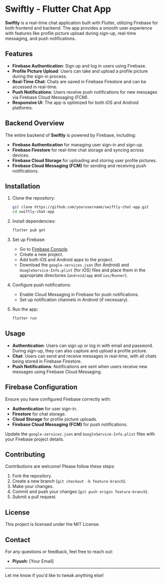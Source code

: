 # Swiftly - Flutter Chat App

**Swiftly** is a real-time chat application built with Flutter, utilizing Firebase for both frontend and backend. The app provides a smooth user experience with features like profile picture upload during sign-up, real-time messaging, and push notifications.

## Features

- **Firebase Authentication**: Sign up and log in users using Firebase.
- **Profile Picture Upload**: Users can take and upload a profile picture during the sign-in process.
- **Real-Time Chat**: Chats are saved in Firebase Firestore and can be accessed in real-time.
- **Push Notifications**: Users receive push notifications for new messages via Firebase Cloud Messaging (FCM).
- **Responsive UI**: The app is optimized for both iOS and Android platforms.

## Backend Overview

The entire backend of **Swiftly** is powered by Firebase, including:

- **Firebase Authentication** for managing user sign-in and sign-up.
- **Firebase Firestore** for real-time chat storage and syncing across devices.
- **Firebase Cloud Storage** for uploading and storing user profile pictures.
- **Firebase Cloud Messaging (FCM)** for sending and receiving push notifications.

## Installation

1. Clone the repository:

   ```bash
   git clone https://github.com/yourusername/swiftly-chat-app.git
   cd swiftly-chat-app
   ```

2. Install dependencies:

   ```bash
   flutter pub get
   ```

3. Set up Firebase:

   - Go to [Firebase Console](https://console.firebase.google.com/).
   - Create a new project.
   - Add both iOS and Android apps to the project.
   - Download the `google-services.json` (for Android) and `GoogleService-Info.plist` (for iOS) files and place them in the appropriate directories (`android/app` and `ios/Runner`).

4. Configure push notifications:

   - Enable Cloud Messaging in Firebase for push notifications.
   - Set up notification channels in Android (if necessary).

5. Run the app:

   ```bash
   flutter run
   ```

## Usage

- **Authentication**: Users can sign up or log in with email and password. During sign-up, they can also capture and upload a profile picture.
- **Chat**: Users can send and receive messages in real-time, with all chats being stored in Firebase Firestore.
- **Push Notifications**: Notifications are sent when users receive new messages using Firebase Cloud Messaging.

## Firebase Configuration

Ensure you have configured Firebase correctly with:

- **Authentication** for user sign-in.
- **Firestore** for chat storage.
- **Cloud Storage** for profile picture uploads.
- **Firebase Cloud Messaging (FCM)** for push notifications.

Update the `google-services.json` and `GoogleService-Info.plist` files with your Firebase project details.

## Contributing

Contributions are welcome! Please follow these steps:

1. Fork the repository.
2. Create a new branch (`git checkout -b feature-branch`).
3. Make your changes.
4. Commit and push your changes (`git push origin feature-branch`).
5. Submit a pull request.

## License

This project is licensed under the MIT License.

## Contact

For any questions or feedback, feel free to reach out:

- **Piyush**: [Your Email]

---

Let me know if you'd like to tweak anything else!

